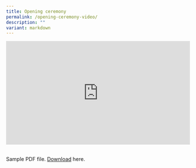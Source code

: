 ```yaml
---
title: Opening ceremony
permalink: /opening-ceremony-video/
description: ""
variant: markdown
---
```

<style>
.btntop {
    position: fixed;
    float: right;
    bottom: 20px;
    right: 80px;
    z-index: 99;
    boder: none;
    background-color: #3bb9ff;
    cursor: pointer;
    padding: 15px;
    boder-radius: 4px;
    color: #fff;
    font-weight: 600;
}
	@media only screen and (max-width: 600px) {
  iframe {
    width:100%;
  }
}
</style>
<div style="padding:56.25% 0 0 0;position:relative;"><iframe src="https://player.vimeo.com/video/862261041?h=6275b47efe&amp;badge=0&amp;autopause=0&amp;player_id=0&amp;app_id=58479" frameborder="0" allow="autoplay; fullscreen; picture-in-picture" style="position:absolute;top:0;left:0;width:100%;height:100%;" title="MTLS 2023 - Opening Ceremony"></iframe></div>

<br>
<div>
<p>Sample PDF file. <a href="files/sample.pdf">Download</a> here.</p>
</div>